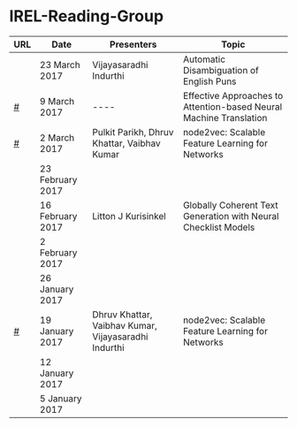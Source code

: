 # IREL-Reading-Group

|URL|Date|Presenters|Topic   | 
|---|---|---|---| 
|   |23 March 2017|Vijayasaradhi Indurthi |Automatic Disambiguation of English Puns| 
|[#](./Effective_Approaches_to_Attention_based_Neural_Machine_Translation)|9 March 2017|----|Effective Approaches to Attention-based Neural Machine Translation | 
|[#](./Beyond%20Ranking:%20Optimizing%20Whole-Page%20Presentation)   |2 March 2017|Pulkit Parikh, Dhruv Khattar, Vaibhav Kumar|node2vec: Scalable Feature Learning for Networks| 
|   |23 February 2017|   |   | 
|   |16 February 2017|Litton J Kurisinkel|Globally Coherent Text Generation with Neural Checklist Models| 
|   |2 February 2017|   |   | 
|   |26 January 2017|   |   | 
|[#](./node2vec:%20Scalable%20Feature%20Learning%20for%20Networks)   |19 January 2017|Dhruv Khattar, Vaibhav Kumar, Vijayasaradhi Indurthi|node2vec: Scalable Feature Learning for Networks| 
|   |12 January 2017|   |   | 
|   |5 January 2017|   |   | 
